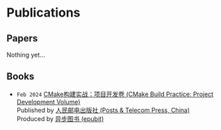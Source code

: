 # Publications

## Papers

Nothing yet...

## Books

- `Feb 2024` [CMake构建实战：项目开发卷 (CMake Build Practice: Project Development Volume)](https://book.douban.com/subject/36787652/)  
  Published by [人民邮电出版社 (Posts & Telecom Press, China)](https://www.ptpress.com.cn/)  
  Produced by [异步图书 (epubit)](https://www.epubit.com/)
